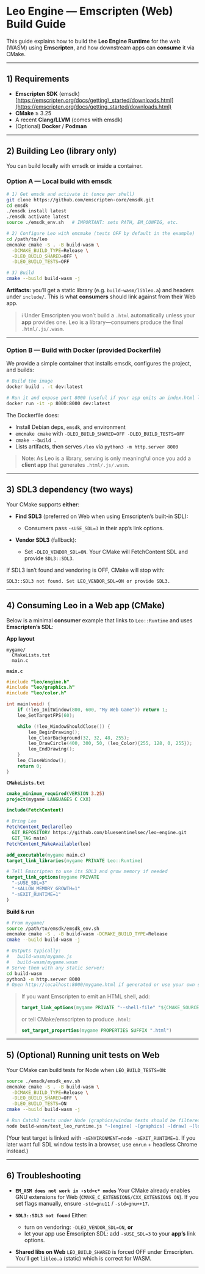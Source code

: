 # Leo Engine — Emscripten (Web) Build Guide

This guide explains how to build the **Leo Engine Runtime** for the web (WASM) using **Emscripten**, and how downstream apps can **consume** it via CMake.

---

## 1) Requirements

* **Emscripten SDK** (emsdk)
  [https://emscripten.org/docs/getting\_started/downloads.html](https://emscripten.org/docs/getting_started/downloads.html)
* **CMake** ≥ 3.25
* A recent **Clang/LLVM** (comes with emsdk)
* (Optional) **Docker** / **Podman**

---

## 2) Building Leo (library only)

You can build locally with emsdk or inside a container.

### Option A — Local build with emsdk

```bash
# 1) Get emsdk and activate it (once per shell)
git clone https://github.com/emscripten-core/emsdk.git
cd emsdk
./emsdk install latest
./emsdk activate latest
source ./emsdk_env.sh   # IMPORTANT: sets PATH, EM_CONFIG, etc.

# 2) Configure Leo with emcmake (tests OFF by default in the example)
cd /path/to/leo
emcmake cmake -S . -B build-wasm \
  -DCMAKE_BUILD_TYPE=Release \
  -DLEO_BUILD_SHARED=OFF \
  -DLEO_BUILD_TESTS=OFF

# 3) Build
cmake --build build-wasm -j
```

**Artifacts:** you’ll get a static library (e.g. `build-wasm/libleo.a`) and headers under `include/`.
This is what **consumers** should link against from their Web app.

> ℹ️ Under Emscripten you won’t build a `.html` automatically unless your **app** provides one. Leo is a library—consumers produce the final `.html/.js/.wasm`.

---

### Option B — Build with Docker (provided Dockerfile)

We provide a simple container that installs emsdk, configures the project, and builds:

```bash
# Build the image
docker build . -t dev:latest

# Run it and expose port 8000 (useful if your app emits an index.html later)
docker run -it -p 8000:8000 dev:latest
```

The Dockerfile does:

* Install Debian deps, `emsdk`, and environment
* `emcmake cmake` with `-DLEO_BUILD_SHARED=OFF -DLEO_BUILD_TESTS=OFF`
* `cmake --build .`
* Lists artifacts, then serves `/leo` via `python3 -m http.server 8000`

> Note: As Leo is a library, serving is only meaningful once you add a **client app** that generates `.html/.js/.wasm`.

---

## 3) SDL3 dependency (two ways)

Your CMake supports **either**:

* **Find SDL3** (preferred on Web when using Emscripten’s built-in SDL):

  * Consumers pass `-sUSE_SDL=3` in their app’s link options.
* **Vendor SDL3** (fallback):

  * Set `-DLEO_VENDOR_SDL=ON`. Your CMake will FetchContent SDL and provide `SDL3::SDL3`.

If SDL3 isn’t found and vendoring is OFF, CMake will stop with:

```
SDL3::SDL3 not found. Set LEO_VENDOR_SDL=ON or provide SDL3.
```

---

## 4) Consuming Leo in a Web app (CMake)

Below is a minimal **consumer** example that links to `Leo::Runtime` and uses **Emscripten’s SDL**:

**App layout**

```
mygame/
  CMakeLists.txt
  main.c
```

**`main.c`**

```c
#include "leo/engine.h"
#include "leo/graphics.h"
#include "leo/color.h"

int main(void) {
    if (!leo_InitWindow(800, 600, "My Web Game")) return 1;
    leo_SetTargetFPS(60);

    while (!leo_WindowShouldClose()) {
        leo_BeginDrawing();
        leo_ClearBackground(32, 32, 48, 255);
        leo_DrawCircle(400, 300, 50, (leo_Color){255, 128, 0, 255});
        leo_EndDrawing();
    }
    leo_CloseWindow();
    return 0;
}
```

**`CMakeLists.txt`**

```cmake
cmake_minimum_required(VERSION 3.25)
project(mygame LANGUAGES C CXX)

include(FetchContent)

# Bring Leo
FetchContent_Declare(leo
  GIT_REPOSITORY https://github.com/bluesentinelsec/leo-engine.git
  GIT_TAG main)
FetchContent_MakeAvailable(leo)

add_executable(mygame main.c)
target_link_libraries(mygame PRIVATE Leo::Runtime)

# Tell Emscripten to use its SDL3 and grow memory if needed
target_link_options(mygame PRIVATE
  "-sUSE_SDL=3"
  "-sALLOW_MEMORY_GROWTH=1"
  "-sEXIT_RUNTIME=1"
)
```

**Build & run**

```bash
# From mygame/
source /path/to/emsdk/emsdk_env.sh
emcmake cmake -S . -B build-wasm -DCMAKE_BUILD_TYPE=Release
cmake --build build-wasm -j

# Outputs typically:
#   build-wasm/mygame.js
#   build-wasm/mygame.wasm
# Serve them with any static server:
cd build-wasm
python3 -m http.server 8000
# Open http://localhost:8000/mygame.html if generated or use your own shell html
```

> If you want Emscripten to emit an HTML shell, add:
>
> ```cmake
> target_link_options(mygame PRIVATE "--shell-file" "${CMAKE_SOURCE_DIR}/shell.html")
> ```
>
> or tell CMake/emscripten to produce `.html`:
>
> ```cmake
> set_target_properties(mygame PROPERTIES SUFFIX ".html")
> ```

---

## 5) (Optional) Running unit tests on Web

Your CMake can build tests for Node when `LEO_BUILD_TESTS=ON`:

```bash
source ./emsdk/emsdk_env.sh
emcmake cmake -S . -B build-wasm \
  -DCMAKE_BUILD_TYPE=Release \
  -DLEO_BUILD_SHARED=OFF \
  -DLEO_BUILD_TESTS=ON
cmake --build build-wasm -j

# Run Catch2 tests under Node (graphics/window tests should be filtered out)
node build-wasm/test_leo_runtime.js "~[engine] ~[graphics] ~[draw] ~[loop]"
```

(Your test target is linked with `-sENVIRONMENT=node -sEXIT_RUNTIME=1`. If you later want full SDL window tests in a browser, use `emrun` + headless Chrome instead.)

---

## 6) Troubleshooting

* **`EM_ASM does not work in -std=c* modes`**
  Your CMake already enables GNU extensions for Web (`CMAKE_C_EXTENSIONS/CXX_EXTENSIONS ON`). If you set flags manually, ensure `-std=gnu11` / `-std=gnu++17`.

* **`SDL3::SDL3 not found`**
  Either:

  * turn on vendoring: `-DLEO_VENDOR_SDL=ON`, **or**
  * let your app use Emscripten SDL: add `-sUSE_SDL=3` to your **app’s** link options.

* **Shared libs on Web**
  `LEO_BUILD_SHARED` is forced OFF under Emscripten. You’ll get `libleo.a` (static) which is correct for WASM.

---




